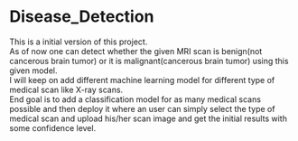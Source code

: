 # Disease_Detection

This is a initial version of this project.
<br>
As of now one can detect whether the given MRI scan is benign(not cancerous brain tumor) or it is malignant(cancerous brain tumor) using this given model. 
<br>
I will keep on add different machine learning model for different type of medical scan like X-ray scans.
<br>
End goal is to add a classification model for as many medical scans possible and then deploy it where an user can simply select the type of medical scan and upload his/her scan image and get the initial results with some confidence level. 
